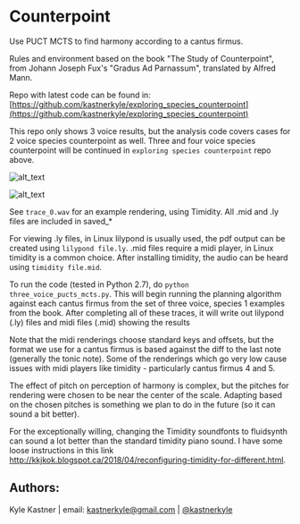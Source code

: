 # Counterpoint
Use PUCT MCTS to find harmony according to a cantus firmus. 

Rules and environment based on the book "The Study of Counterpoint", from Johann Joseph Fux's "Gradus Ad Parnassum", translated by Alfred Mann.

Repo with latest code can be found in:
[https://github.com/kastnerkyle/exploring_species_counterpoint](https://github.com/kastnerkyle/exploring_species_counterpoint)

This repo only shows 3 voice results, but the analysis code covers cases for 2 voice species counterpoint as well. 
Three and four voice species counterpoint will be continued in `exploring species counterpoint` repo above.

![alt_text](https://github.com/rllabmcgill/final-project-mcts_for_decision_time_planning/blob/master/counterpoint/trace_0.png)

![alt_text](https://github.com/rllabmcgill/final-project-mcts_for_decision_time_planning/blob/master/counterpoint/trace_8.png)

See `trace_0.wav` for an example rendering, using Timidity. All .mid and .ly files are included in saved_*

For viewing .ly files, in Linux lilypond is usually used, the pdf output can be created using `lilypond file.ly`. .mid files require a midi player, in Linux timidity is a common choice. After installing timidity, the audio can be heard using `timidity file.mid`.

To run the code (tested in Python 2.7), do `python three_voice_pucts_mcts.py`. This will begin running the planning algorithm against each cantus firmus from the set of three voice, species 1 examples from the book. After completing all of these traces, it will write out lilypond (.ly) files and midi files (.mid) showing the results

Note that the midi renderings choose standard keys and offsets, but the format we use for a cantus firmus is based against the diff to the last note (generally the tonic note).
Some of the renderings which go very low cause issues with midi players like timidity - particularly cantus firmus 4 and 5.

The effect of pitch on perception of harmony is complex, but the pitches for rendering were chosen to be near the center of the scale. Adapting based on the chosen pitches is something we plan to do in the future (so it can sound a bit better). 

For the exceptionally willing, changing the Timidity soundfonts to fluidsynth can sound a lot better than the standard timidity piano sound. I have some loose instructions in this link http://kkjkok.blogspot.ca/2018/04/reconfiguring-timidity-for-different.html.


## Authors:
Kyle Kastner | email: kastnerkyle@gmail.com | [@kastnerkyle](http://github.com/kastnerkyle/)
